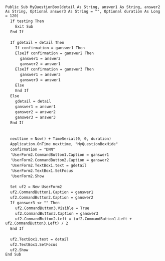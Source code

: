 &nbsp;  &nbsp;  &nbsp;  &nbsp;  
`Public Sub MyQuestionBox(detail As String, answer1 As String, answer2 As String, Optional answer3 As String = "", Optional duration As Long = 120)`  
&nbsp;&nbsp;&nbsp;&nbsp;`If testing Then`  
&nbsp;&nbsp;&nbsp;&nbsp;&nbsp;&nbsp;&nbsp;&nbsp;`Exit Sub`  
&nbsp;&nbsp;&nbsp;&nbsp;`End If`  
&nbsp;  &nbsp;  &nbsp;  &nbsp;  
&nbsp;&nbsp;&nbsp;&nbsp;`If gdetail = detail Then`  
&nbsp;&nbsp;&nbsp;&nbsp;&nbsp;&nbsp;&nbsp;&nbsp;`If confirmation = ganswer1 Then`  
&nbsp;&nbsp;&nbsp;&nbsp;&nbsp;&nbsp;&nbsp;&nbsp;`ElseIf confirmation = ganswer2 Then`  
&nbsp;&nbsp;&nbsp;&nbsp;&nbsp;&nbsp;&nbsp;&nbsp;&nbsp;&nbsp;&nbsp;&nbsp;`ganswer1 = answer2`  
&nbsp;&nbsp;&nbsp;&nbsp;&nbsp;&nbsp;&nbsp;&nbsp;&nbsp;&nbsp;&nbsp;&nbsp;`ganswer2 = answer1`  
&nbsp;&nbsp;&nbsp;&nbsp;&nbsp;&nbsp;&nbsp;&nbsp;`ElseIf confirmation = ganswer3 Then`  
&nbsp;&nbsp;&nbsp;&nbsp;&nbsp;&nbsp;&nbsp;&nbsp;&nbsp;&nbsp;&nbsp;&nbsp;`ganswer1 = answer3`  
&nbsp;&nbsp;&nbsp;&nbsp;&nbsp;&nbsp;&nbsp;&nbsp;&nbsp;&nbsp;&nbsp;&nbsp;`ganswer3 = answer1`  
&nbsp;&nbsp;&nbsp;&nbsp;&nbsp;&nbsp;&nbsp;&nbsp;`Else`  
&nbsp;&nbsp;&nbsp;&nbsp;&nbsp;&nbsp;&nbsp;&nbsp;`End If`  
&nbsp;&nbsp;&nbsp;&nbsp;`Else`  
&nbsp;&nbsp;&nbsp;&nbsp;&nbsp;&nbsp;&nbsp;&nbsp;`gdetail = detail`  
&nbsp;&nbsp;&nbsp;&nbsp;&nbsp;&nbsp;&nbsp;&nbsp;`ganswer1 = answer1`  
&nbsp;&nbsp;&nbsp;&nbsp;&nbsp;&nbsp;&nbsp;&nbsp;`ganswer2 = answer2`  
&nbsp;&nbsp;&nbsp;&nbsp;&nbsp;&nbsp;&nbsp;&nbsp;`ganswer3 = answer3`  
&nbsp;&nbsp;&nbsp;&nbsp;`End If`  
&nbsp;  &nbsp;  &nbsp;  &nbsp;  
&nbsp;  &nbsp;  &nbsp;  &nbsp;  
&nbsp;&nbsp;&nbsp;&nbsp;`nexttime = Now() + TimeSerial(0, 0, duration)`  
&nbsp;&nbsp;&nbsp;&nbsp;`Application.OnTime nexttime, "MyQuestionBoxHide"`  
&nbsp;&nbsp;&nbsp;&nbsp;`confirmation = "DNN"`  
&nbsp;&nbsp;&nbsp;&nbsp;`'UserForm2.CommandButton1.Caption = ganswer1`  
&nbsp;&nbsp;&nbsp;&nbsp;`'UserForm2.CommandButton2.Caption = ganswer2`  
&nbsp;&nbsp;&nbsp;&nbsp;`'UserForm2.TextBox1.text = gdetail`  
&nbsp;&nbsp;&nbsp;&nbsp;`'UserForm2.TextBox1.SetFocus`  
&nbsp;&nbsp;&nbsp;&nbsp;`'UserForm2.Show`  
&nbsp;  &nbsp;  &nbsp;  &nbsp;  
&nbsp;&nbsp;&nbsp;&nbsp;`Set uf2 = New UserForm2`  
&nbsp;&nbsp;&nbsp;&nbsp;`uf2.CommandButton1.Caption = ganswer1`  
&nbsp;&nbsp;&nbsp;&nbsp;`uf2.CommandButton2.Caption = ganswer2`  
&nbsp;&nbsp;&nbsp;&nbsp;`If ganswer3 <> "" Then`  
&nbsp;&nbsp;&nbsp;&nbsp;&nbsp;&nbsp;&nbsp;&nbsp;`uf2.CommandButton3.Visible = True`  
&nbsp;&nbsp;&nbsp;&nbsp;&nbsp;&nbsp;&nbsp;&nbsp;`uf2.CommandButton3.Caption = ganswer3`  
&nbsp;&nbsp;&nbsp;&nbsp;&nbsp;&nbsp;&nbsp;&nbsp;`uf2.CommandButton2.Left = (uf2.CommandButton1.Left + uf2.CommandButton3.Left) / 2`  
&nbsp;&nbsp;&nbsp;&nbsp;`End If`  
&nbsp;  &nbsp;  &nbsp;  &nbsp;  
&nbsp;&nbsp;&nbsp;&nbsp;`uf2.TextBox1.text = detail`  
&nbsp;&nbsp;&nbsp;&nbsp;`uf2.TextBox1.SetFocus`  
&nbsp;&nbsp;&nbsp;&nbsp;`uf2.Show`  
`End Sub`  

